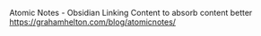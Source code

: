 Atomic Notes - Obsidian Linking Content to absorb content better
https://grahamhelton.com/blog/atomicnotes/ 

